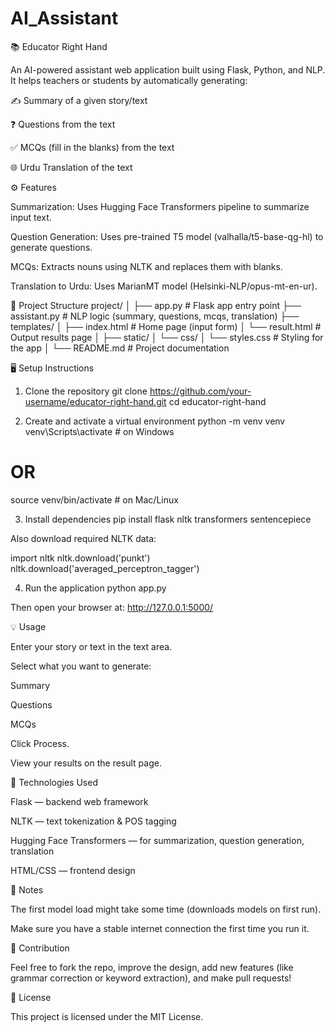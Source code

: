 # AI_Assistant
📚 Educator Right Hand

An AI-powered assistant web application built using Flask, Python, and NLP.
It helps teachers or students by automatically generating:

✍️ Summary of a given story/text

❓ Questions from the text

✅ MCQs (fill in the blanks) from the text

🌐 Urdu Translation of the text

⚙️ Features

Summarization: Uses Hugging Face Transformers pipeline to summarize input text.

Question Generation: Uses pre-trained T5 model (valhalla/t5-base-qg-hl) to generate questions.

MCQs: Extracts nouns using NLTK and replaces them with blanks.

Translation to Urdu: Uses MarianMT model (Helsinki-NLP/opus-mt-en-ur).

📁 Project Structure
project/
│
├── app.py                # Flask app entry point
├── assistant.py          # NLP logic (summary, questions, mcqs, translation)
├── templates/
│   ├── index.html         # Home page (input form)
│   └── result.html        # Output results page
│
├── static/
│   └── css/
│       └── styles.css     # Styling for the app
│
└── README.md              # Project documentation

🖥️ Setup Instructions
1. Clone the repository
git clone https://github.com/your-username/educator-right-hand.git
cd educator-right-hand

2. Create and activate a virtual environment
python -m venv venv
venv\Scripts\activate     # on Windows
# OR
source venv/bin/activate  # on Mac/Linux

3. Install dependencies
pip install flask nltk transformers sentencepiece


Also download required NLTK data:

import nltk
nltk.download('punkt')
nltk.download('averaged_perceptron_tagger')

4. Run the application
python app.py


Then open your browser at:
http://127.0.0.1:5000/

💡 Usage

Enter your story or text in the text area.

Select what you want to generate:

Summary

Questions

MCQs

Click Process.

View your results on the result page.

📝 Technologies Used

Flask — backend web framework

NLTK — text tokenization & POS tagging

Hugging Face Transformers — for summarization, question generation, translation

HTML/CSS — frontend design

📌 Notes

The first model load might take some time (downloads models on first run).

Make sure you have a stable internet connection the first time you run it.

🤝 Contribution

Feel free to fork the repo, improve the design, add new features (like grammar correction or keyword extraction), and make pull requests!

📜 License

This project is licensed under the MIT License.
